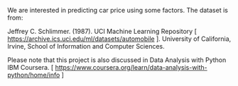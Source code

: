 We are interested in predicting car price using some factors. The dataset is from:

Jeffrey C. Schlimmer. (1987). UCI Machine Learning Repository [ https://archive.ics.uci.edu/ml/datasets/automobile ]. University of California, Irvine, School of Information and Computer Sciences.

Please note that this project is also discussed in Data Analysis with Python IBM Coursera. [ https://www.coursera.org/learn/data-analysis-with-python/home/info ]
